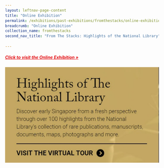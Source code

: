 ```yaml
---
layout: leftnav-page-content
title: "Online Exhibition"
permalink: /exhibitions/past-exhibitions/fromthestacks/online-exhibition/
breadcrumb: "Online Exhibition"
collection_name: fromthestacks
second_nav_title: "From The Stacks: Highlights of the National Library"

---
```


<h5><a href="http://www.nlb.gov.sg/exhibitions/virtual/fromthestacks/web-hires/index.html" target="_blank" style="color:#E21216;">Click to visit the Online Exhibition &#187;</a></h5>

<img src="/images/event-images/from-the-stacks/from-the-stacks-main-image.jpg" alt="A banner with the title From The Stacks">


